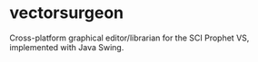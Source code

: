 vectorsurgeon
=============

Cross-platform graphical editor/librarian for the SCI Prophet VS, implemented with Java Swing.
